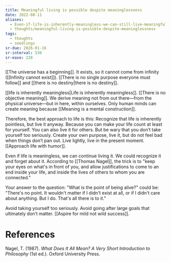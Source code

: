 ```yaml
---
title: Meaningful living is possible despite meaninglessness
date: 2022-08-11
aliases:
  - Even-if-life-is-inherently-meaningless-we-can-still-live-meaningfully
  - thoughts/meaningful-living-is-possible-despite-meaninglessness
tags:
  - thoughts
  - seedlings
sr-due: 2026-01-16
sr-interval: 536
sr-ease: 228
---
```

[[The universe has a beginning]]. It exists, so it cannot come from infinity ([[Infinity cannot exist]]). [[There is no single purpose everyone must follow]] and [[there is no destiny|there is no destiny]].

[[life is inherently meaningless|Life is inherently meaningless]]. [[There is no objective meaning]]. We derive meaning not from out there—from the physical universe—but in here, within ourselves. Only human minds can create meaning because [[Meaning is a mental construction]].

Therefore, the best approach to life is this: Recognize that life is inherently pointless, but live it anyway. Because you can make your life count at least for yourself. You can also live it for others. But be wary that you don’t take yourself too seriously. Create your own purpose, live it, but do not feel bad when things don’t pan out. Live lightly, live in the present moment. [[Approach life with humor]].

Even if life is meaningless, we can continue living it. We could recognize it and forget about it. According to [[Thomas Nagel]], the trick is to "keep your eyes on what's in front of you, and allow justifications to come to an end inside your life, and inside the lives of others to whom you are connected."

Your answer to the question: "What is the point of being alive?" could be: "There's no point. It wouldn't matter if I didn't exist at all, or if I didn't care about anything. But I do. That's all there is to it."

Avoid taking yourself too seriously. Avoid going after large goals that ultimately don’t matter. [[Aspire for mild not wild success]].

# References

Nagel, T. (1987). *What Does It All Mean? A Very Short Introduction to Philosophy* (1st ed.). Oxford University Press.